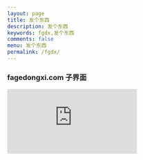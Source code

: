 ```yaml
---
layout: page
title: 发个东西
description: 发个东西
keywords: fgdx,发个东西
comments: false
menu: 发个东西
permalink: /fgdx/
---
```


<div class="external-site-container">
  <h3>fagedongxi.com 子界面</h3>
  <p></p>
  <iframe src="https://fagedongxi.com" 
          class="external-iframe"
          title="fagedongxi.com" 
          frameborder="0" 
          scrolling="auto">
  </iframe>
</div>

